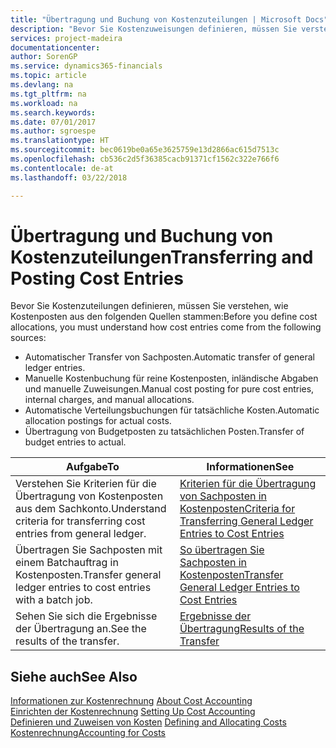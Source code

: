```yaml
---
title: "Übertragung und Buchung von Kostenzuteilungen | Microsoft Docs"
description: "Bevor Sie Kostenzuweisungen definieren, müssen Sie verstehen, woher Kostenzuteilungen stammen:"
services: project-madeira
documentationcenter: 
author: SorenGP
ms.service: dynamics365-financials
ms.topic: article
ms.devlang: na
ms.tgt_pltfrm: na
ms.workload: na
ms.search.keywords: 
ms.date: 07/01/2017
ms.author: sgroespe
ms.translationtype: HT
ms.sourcegitcommit: bec0619be0a65e3625759e13d2866ac615d7513c
ms.openlocfilehash: cb536c2d5f36385cacb91371cf1562c322e766f6
ms.contentlocale: de-at
ms.lasthandoff: 03/22/2018

---
```

# <a name="transferring-and-posting-cost-entries"></a><span data-ttu-id="96444-103">Übertragung und Buchung von Kostenzuteilungen</span><span class="sxs-lookup"><span data-stu-id="96444-103">Transferring and Posting Cost Entries</span></span>
<span data-ttu-id="96444-104">Bevor Sie Kostenzuteilungen definieren, müssen Sie verstehen, wie Kostenposten aus den folgenden Quellen stammen:</span><span class="sxs-lookup"><span data-stu-id="96444-104">Before you define cost allocations, you must understand how cost entries come from the following sources:</span></span>  

-   <span data-ttu-id="96444-105">Automatischer Transfer von Sachposten.</span><span class="sxs-lookup"><span data-stu-id="96444-105">Automatic transfer of general ledger entries.</span></span>  
-   <span data-ttu-id="96444-106">Manuelle Kostenbuchung für reine Kostenposten, inländische Abgaben und manuelle Zuweisungen.</span><span class="sxs-lookup"><span data-stu-id="96444-106">Manual cost posting for pure cost entries, internal charges, and manual allocations.</span></span>  
-   <span data-ttu-id="96444-107">Automatische Verteilungsbuchungen für tatsächliche Kosten.</span><span class="sxs-lookup"><span data-stu-id="96444-107">Automatic allocation postings for actual costs.</span></span>  
-   <span data-ttu-id="96444-108">Übertragung von Budgetposten zu tatsächlichen Posten.</span><span class="sxs-lookup"><span data-stu-id="96444-108">Transfer of budget entries to actual.</span></span>  

|<span data-ttu-id="96444-109">**Aufgabe**</span><span class="sxs-lookup"><span data-stu-id="96444-109">**To**</span></span>|<span data-ttu-id="96444-110">**Informationen**</span><span class="sxs-lookup"><span data-stu-id="96444-110">**See**</span></span>|  
|------------|-------------|  
|<span data-ttu-id="96444-111">Verstehen Sie Kriterien für die Übertragung von Kostenposten aus dem Sachkonto.</span><span class="sxs-lookup"><span data-stu-id="96444-111">Understand criteria for transferring cost entries from general ledger.</span></span>|[<span data-ttu-id="96444-112">Kriterien für die Übertragung von Sachposten in Kostenposten</span><span class="sxs-lookup"><span data-stu-id="96444-112">Criteria for Transferring General Ledger Entries to Cost Entries</span></span>](finance-criteria-for-transferring-general-ledger-entries-to-cost-entries.md)|  
|<span data-ttu-id="96444-113">Übertragen Sie Sachposten mit einem Batchauftrag in Kostenposten.</span><span class="sxs-lookup"><span data-stu-id="96444-113">Transfer general ledger entries to cost entries with a batch job.</span></span>|[<span data-ttu-id="96444-114">So übertragen Sie Sachposten in Kostenposten</span><span class="sxs-lookup"><span data-stu-id="96444-114">Transfer General Ledger Entries to Cost Entries</span></span>](finance-how-to-transfer-general-ledger-entries-to-cost-entries.md)|  
|<span data-ttu-id="96444-115">Sehen Sie sich die Ergebnisse der Übertragung an.</span><span class="sxs-lookup"><span data-stu-id="96444-115">See the results of the transfer.</span></span>|[<span data-ttu-id="96444-116">Ergebnisse der Übertragung</span><span class="sxs-lookup"><span data-stu-id="96444-116">Results of the Transfer</span></span>](finance-results-of-the-transfer.md)|  

## <a name="see-also"></a><span data-ttu-id="96444-117">Siehe auch</span><span class="sxs-lookup"><span data-stu-id="96444-117">See Also</span></span>  
 <span data-ttu-id="96444-118">[Informationen zur Kostenrechnung](finance-about-cost-accounting.md) </span><span class="sxs-lookup"><span data-stu-id="96444-118">[About Cost Accounting](finance-about-cost-accounting.md) </span></span>  
 <span data-ttu-id="96444-119">[Einrichten der Kostenrechnung](finance-set-up-cost-accounting.md) </span><span class="sxs-lookup"><span data-stu-id="96444-119">[Setting Up Cost Accounting](finance-set-up-cost-accounting.md) </span></span>  
 <span data-ttu-id="96444-120">[Definieren und Zuweisen von Kosten](finance-define-and-allocate-costs.md) </span><span class="sxs-lookup"><span data-stu-id="96444-120">[Defining and Allocating Costs](finance-define-and-allocate-costs.md) </span></span>  
 [<span data-ttu-id="96444-121">Kostenrechnung</span><span class="sxs-lookup"><span data-stu-id="96444-121">Accounting for Costs</span></span>](finance-manage-cost-accounting.md)

